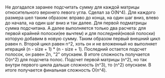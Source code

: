 Не догадался заранее подсчитать сумму для каждой матрицы относительного верхнего левого угла. Сделал за O(N^4).
Для каждого размера шел таким образом: вправо до конца, на один шаг вниз, влево до начала, на один шаг вниз и так далее.
Для первой подматрицы сумма подсчитана. А далее выполняется только два расчета: для первой крайней полоски(ее вычтем) и для последней(новой полоски) которую добавим в новую сумму.
Таким образом первый внешний цикл равен n. Второй цикл равен n^2, хоть он и не вложенный но выполняет итераций (n - size + 1) * (n - size + 1).
Последний остается подсчет полосок, он равен 2n, "2" опускаем. В итоге сложность получается O(n^2) для подсчета полос.
Подсчет первой матрицы (n^2), но так внутри первого цикла дальше сложность (n^3), то (n^2) опускаем.
В итоге получается финальная сложность О(n^4).